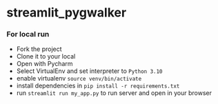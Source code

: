 # streamlit_pygwalker

### For local run

* Fork the project
* Clone it to your local
* Open with Pycharm
* Select VirtualEnv and set interpreter to `Python 3.10`
* enable virtualenv `source venv/bin/activate`
* install dependencies in `pip install -r requirements.txt`
* run `streamlit run my_app.py` to run server and open in your browser
